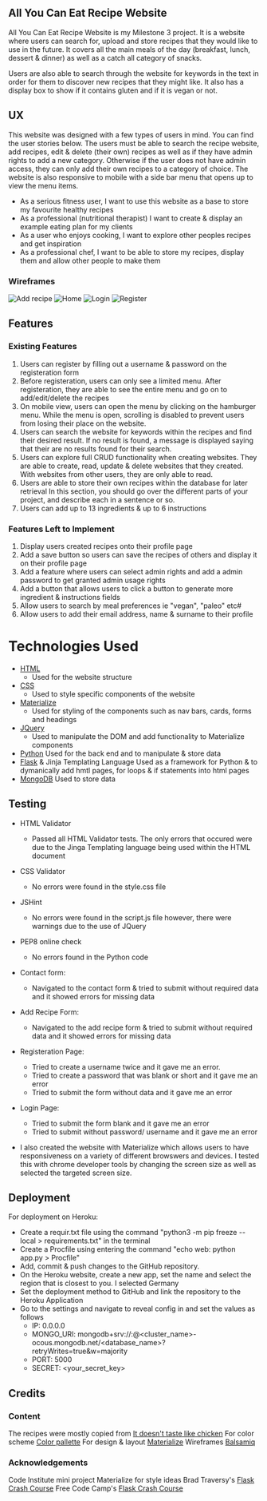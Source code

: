 ## All You Can Eat Recipe Website
All You Can Eat Recipe Website is my Milestone 3 project. It is a website where users can search for, upload and store recipes that they would like to use in the future. It covers all the main meals of the day (breakfast, lunch, dessert & dinner) as well as a catch all category of snacks.

Users are also able to search through the website for keywords in the text in order for them to discover new recipes that they might like. It also has a display box to show if it contains gluten and if it is vegan or not.

## UX
This website was designed with a few types of users in mind. You can find the user stories below. The users must be able to search the recipe website, add recipes, edit & delete (their own) recipes as well as if they have admin rights to add a new category. Otherwise if the user does not have admin access, they can only add their own recipes to a category of choice. The website is also responsive to mobile with a side bar menu that opens up to view the menu items.


* As a serious fitness user, I want to use this website as a base to store my favourite healthy recipes
* As a professional (nutritional therapist) I want to create & display an example eating plan for my clients
* As a user who enjoys cooking, I want to explore other peoples recipes and get inspiration
* As a professional chef, I want to be able to store my recipes, display them and allow other people to make them

### Wireframes
![Add recipe](/imgs/addrecipe.png)
![Home](/imgs/home.png)
![Login](/imgs/login.png)
![Register](/imgs/register.png)



## Features
### Existing Features
1. Users can register by filling out a username & password on the registeration form
2. Before registeration, users can only see a limited menu. After registeration, they are able to see the entire menu and go on to add/edit/delete the recipes
3. On mobile view, users can open the menu by clicking on the hamburger menu. While the menu is open, scrolling is disabled to prevent users from losing their place on the website.
4. Users can search the website for keywords within the recipes and find their desired result. If no result is found, a message is displayed saying that their are no results found for their search.
5. Users can explore full CRUD functionality when creating websites. They are able to create, read, update & delete websites that they created. With websites from other users, they are only able to read.
6. Users are able to store their own recipes within the database for later retrieval
In this section, you should go over the different parts of your project, and describe each in a sentence or so.
7. Users can add up to 13 ingredients & up to 6 instructions



### Features Left to Implement
1. Display users created recipes onto their profile page
2. Add a save button so users can save the recipes of others and display it on their profile page
3. Add a feature where users can select admin rights and add a admin password to get granted admin usage rights
4. Add a button that allows users to click a button to generate more ingredient & instructions fields
5. Allow users to search by meal preferences ie "vegan", "paleo" etc#
6. Allow users to add their email address, name & surname to their profile

# Technologies Used
* [HTML](https://html.com/)
    * Used for the website structure
* [CSS](https://purecss.io/)
    * Used to style specific components of the website
* [Materialize](https://materializecss.com/)
    * Used for styling of the components such as nav bars, cards, forms and headings
* [JQuery](https://jquery.com/)
    * Used to manipulate the DOM and add functionality to Materialize components 
* [Python](https://www.python.org/doc/)
    Used for the back end and to manipulate & store data
* [Flask](https://flask.palletsprojects.com/en/1.1.x/) & Jinja Templating Language
    Used as a framework for Python & to dymanically add hmtl pages, for loops & if statements into html pages
* [MongoDB](https://www.mongodb.com)
    Used to store data 



## Testing 

* HTML Validator
    * Passed all HTML Validator tests. The only errors that occured were due to the Jinga Templating language being used within the HTML document
* CSS Validator
    * No errors were found in the style.css file
* JSHint
    * No errors were found in the script.js file however, there were warnings due to the use of JQuery
* PEP8 online check
    * No errors found in the Python code

* Contact form:
    * Navigated to the contact form & tried to submit without required data and it showed errors for missing data
* Add Recipe Form:
    * Navigated to the add recipe form & tried to submit without required data and it showed errors for missing data
* Registeration Page:
    * Tried to create a username twice and it gave me an error. 
    * Tried to create a password that was blank or short and it gave me an error
    * Tried to submit the form without data and it gave me an error
* Login Page:
    * Tried to submit the form blank and it gave me an error
    * Tried to submit without password/ username and it gave me an error
* I also created the website with Materialize which allows users to have responsiveness on a variety of different browswers and devices. I tested this with chrome developer tools by changing the screen size as well as selected the targeted screen size.

## Deployment

For deployment on Heroku:
* Create a requir.txt file using the command "python3 -m pip freeze --local > requirements.txt" in the terminal
* Create a Procfile using entering the command "echo web: python app.py > Procfile"
* Add, commit & push changes to the GitHub repository.
* On the Heroku website, create a new app, set the name and select the region that is closest to you. I selected Germany
* Set the deployment method to GitHub and link the repository to the Heroku Application
* Go to the settings and navigate to reveal config in and set the values as follows
    * IP: 0.0.0.0
    * MONGO_URI: mongodb+srv://:@<cluster_name>-ocous.mongodb.net/<database_name>?retryWrites=true&w=majority
    * PORT: 5000
    * SECRET: <your_secret_key>

## Credits
### Content
The recipes were mostly copied from [It doesn't taste like chicken](https://itdoesnttastelikechicken.com/)
For color scheme [Color pallette](https://coolors.co/)
For design & layout [Materialize](https://materializecss.com/)
Wireframes [Balsamiq](https://balsamiq.com/wireframes/desktop/#)

### Acknowledgements
Code Institute mini project
Materialize for style ideas
Brad Traversy's [Flask Crash Course](https://www.youtube.com/watch?v=zRwy8gtgJ1A)
Free Code Camp's [Flask Crash Course](https://www.youtube.com/watch?v=Z1RJmh_OqeA)